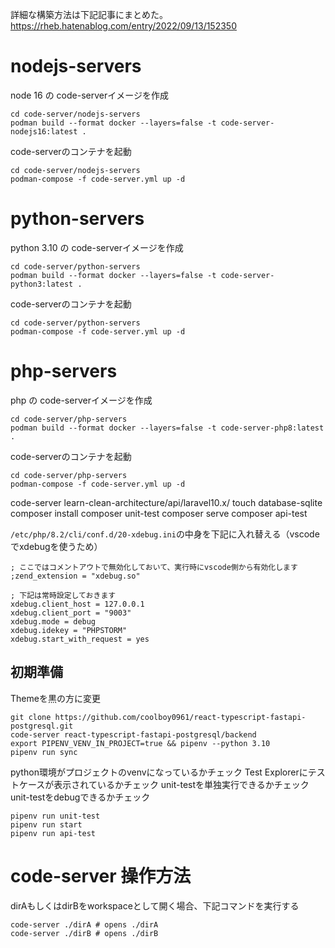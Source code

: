 詳細な構築方法は下記記事にまとめた。  
https://rheb.hatenablog.com/entry/2022/09/13/152350

# nodejs-servers
node 16 の code-serverイメージを作成
```
cd code-server/nodejs-servers
podman build --format docker --layers=false -t code-server-nodejs16:latest .
```

code-serverのコンテナを起動
```
cd code-server/nodejs-servers
podman-compose -f code-server.yml up -d
```

# python-servers
python 3.10 の code-serverイメージを作成
```
cd code-server/python-servers
podman build --format docker --layers=false -t code-server-python3:latest .
```

code-serverのコンテナを起動
```
cd code-server/python-servers
podman-compose -f code-server.yml up -d
```

# php-servers
php の code-serverイメージを作成
```
cd code-server/php-servers
podman build --format docker --layers=false -t code-server-php8:latest .
```

code-serverのコンテナを起動
```
cd code-server/php-servers
podman-compose -f code-server.yml up -d
```

code-server learn-clean-architecture/api/laravel10.x/
touch database-sqlite
composer install
composer unit-test
composer serve
composer api-test

`/etc/php/8.2/cli/conf.d/20-xdebug.ini`の中身を下記に入れ替える（vscodeでxdebugを使うため）
```
; ここではコメントアウトで無効化しておいて、実行時にvscode側から有効化します
;zend_extension = "xdebug.so"

; 下記は常時設定しておきます
xdebug.client_host = 127.0.0.1
xdebug.client_port = "9003"
xdebug.mode = debug
xdebug.idekey = "PHPSTORM"
xdebug.start_with_request = yes
```

## 初期準備
Themeを黒の方に変更
```
git clone https://github.com/coolboy0961/react-typescript-fastapi-postgresql.git
code-server react-typescript-fastapi-postgresql/backend
export PIPENV_VENV_IN_PROJECT=true && pipenv --python 3.10
pipenv run sync
```
python環境がプロジェクトのvenvになっているかチェック
Test Explorerにテストケースが表示されているかチェック
unit-testを単独実行できるかチェック
unit-testをdebugできるかチェック
```
pipenv run unit-test
pipenv run start
pipenv run api-test
```

# code-server 操作方法
dirAもしくはdirBをworkspaceとして開く場合、下記コマンドを実行する
```
code-server ./dirA # opens ./dirA
code-server ./dirB # opens ./dirB
```

